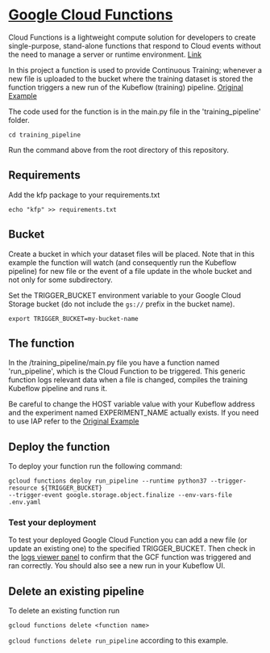 # [Google Cloud Functions](https://cloud.google.com/functions/docs/)
Cloud Functions is a lightweight compute solution for developers to create single-purpose, stand-alone functions that respond to Cloud events without the need to manage a server or runtime environment. [Link](https://cloud.google.com/functions/docs/)

In this project a function is used to provide Continuous Training; whenever a new file is uploaded to the bucket
where the training dataset is stored the function triggers a new run of the Kubeflow (training) pipeline.
[Original Example](https://github.com/kubeflow/examples/blob/cookbook/cookbook/pipelines/notebooks/gcf_kfp_trigger.ipynb)


The code used for the function is in the main.py file in the 'training_pipeline' folder.

```
cd training_pipeline
```

Run the command above from the root directory of this repository.

## Requirements
Add the kfp package to your requirements.txt

```
echo "kfp" >> requirements.txt
```

## Bucket
Create a bucket in which your dataset files will be placed.
Note that in this example the function will watch (and consequently run the Kubeflow pipeline) for new file or the event
of a file update in the whole bucket and not only for some subdirectory.

Set the TRIGGER_BUCKET environment variable to your Google Cloud Storage bucket (do not include the ```gs://``` prefix
in the bucket name).

```
export TRIGGER_BUCKET=my-bucket-name
```

## The function
In the /training_pipeline/main.py file you have a function named 'run_pipeline', which is the Cloud Function
to be triggered. This generic function logs relevant data when a file is changed, compiles
the training Kubeflow pipeline and runs it.

Be careful to change the HOST variable value with your Kubeflow address and the experiment named EXPERIMENT_NAME
actually exists. If you need to use IAP refer to the
[Original Example](https://github.com/kubeflow/examples/blob/cookbook/cookbook/pipelines/notebooks/gcf_kfp_trigger.ipynb)

## Deploy the function
To deploy your function run the following command:

```
gcloud functions deploy run_pipeline --runtime python37 --trigger-resource ${TRIGGER_BUCKET}
--trigger-event google.storage.object.finalize --env-vars-file .env.yaml
```

### Test your deployment

To test your deployed Google Cloud Function you can add a new file (or update an existing one) to the specified
TRIGGER_BUCKET. Then check in the [logs viewer panel](https://console.cloud.google.com/logs/viewer) to confirm that the GCF function was triggered and ran correctly.
You should also see a new run in your Kubeflow UI.

## Delete an existing pipeline

To delete an existing function run
```
gcloud functions delete <function name>
```

```gcloud functions delete run_pipeline``` according to this example.